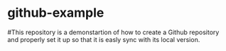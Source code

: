 # github-example
#This repository is a demonstartion of how to create a Github repository and properly set it up so that it is easly sync with its local version.

